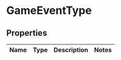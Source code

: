 

# GameEventType


## Properties

| Name | Type | Description | Notes |
|------------ | ------------- | ------------- | -------------|



